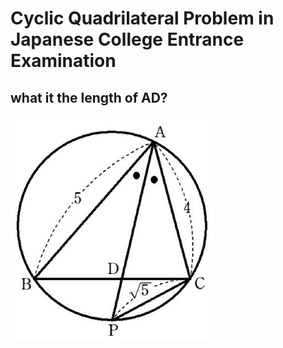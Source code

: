 # Cyclic Quadrilateral Problem in Japanese College Entrance Examination

## what it the length of AD?
![Cyclic Quadrilateral Picture](cyclic_quadrilateral_japan_20190305.png?raw=true)
